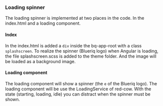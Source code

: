 ### Loading spinner
The loading spinner is implemented at two places in the code. In the index.html and a loading component.

#### Index
In the index.html is added a `div` inside the bq-app-root with a class `splashscreen`. To realize the 
spinner (Blueriq logo) when Angular is loading, the file splashscreen.scss is added to the theme folder. 
And the image will be loaded as a background image. 

#### Loading component
The loading component will show a spinner (the `e` of the Blueriq logo). The loading component will be use the
LoadingService of red-cow. With the state (starting, loading, idle) you can distract when the spinner must be 
shown. 




